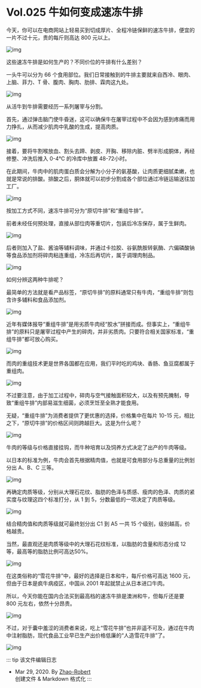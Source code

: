# Vol.025 牛如何变成速冻牛排

今天，你可以在电商网站上轻易买到切成厚片、全程冷链保鲜的速冻牛排，便宜的一片不过十元，贵的每斤则高达 800 元以上。

![img](https://paperclip.host/static/U6yRaDu1NaZ63o7jwepw0ErsPYnMxlB9LDPt1mxbs4fMwT2MlMs3VIY7TJ3J0PuATLFVxEPa9QbpVn8ZtCWbBQ.gif)

这些速冻牛排是如何生产的？不同价位的牛排有什么差别？

一头牛可以分为 66 个食用部位。我们日常接触到的牛排主要就来自西冷、眼肉、上脑、菲力、T 骨、腹肉、胸肉、肋排、霖肉这九处。

![img](https://paperclip.host/static/U6yRaDu1NaZ63o7jwepw0ErsPYnMxlB95ZAsnVUrgbWSCyAs9R9bSLNgEwjhf3uiaycNLk1PlJdShSDjBbZtgAg.gif)

从活牛到牛排需要经历一系列屠宰与分割。

首先，通过弹击脑门使牛昏迷，这可以确保牛在屠宰过程中不会因为感到疼痛而用力挣扎，从而减少肌肉中乳酸的生成，提高肉质。

![img](https://paperclip.host/static/U6yRaDu1NaZ63o7jwepw0ErsPYnMxlB965iaDzW4RALVk6JMJeaujwgPpp6erToGsSezmticVfFW4gfl88rMWSxQ.gif)

接着，要将牛割喉放血、割头去蹄、剥皮、开胸、移除内脏、劈半形成胴体，再经修整、冲洗后推入 0-4℃ 的冷库中放置 48-72小时。

在此期间，牛肉中的肌肉蛋白质会分解为小分子的氨基酸，让肉质更细腻柔嫩，也就是常说的排酸。排酸之后，胴体就可以初步分割成各个部位通过冷链运输送往加工厂。

![img](https://paperclip.host/static/U6yRaDu1NaZ63o7jwepw0ErsPYnMxlB9EAxicjVu1dGU7Gt0dBgapoYGZHlpKXOsFYCuutWvEIxGkUD9znPHouA.gif)

按加工方式不同，速冻牛排可分为“原切牛排”和“重组牛排”。

前者未经任何预处理，直接从部位肉等重切片，包装后冷冻保存，属于生鲜肉。

![img](https://paperclip.host/static/U6yRaDu1NaZ63o7jwepw0ErsPYnMxlB93yeDtRXnzAwpXOk0EX6QztyiaecGiah37KQUTowmvbQLic9N1U7MzYDrQ.gif)

后者则加入了盐、酱油等辅料调味，并通过卡拉胶、谷氨酰胺转氨酶、六偏磷酸钠等食品添加剂将碎肉粘连重组，冷冻后再切片，属于调理肉制品。

![img](https://paperclip.host/static/U6yRaDu1NaZ63o7jwepw0ErsPYnMxlB9NRDCnGXNFKtpA7micwmeuBp5uiajRfrTVCCGnyTXMkMBoiaMoOvrZJ1qg.gif)

如何分辨这两种牛排呢？

最简单的方法就是看产品标签，“原切牛排”的原料通常只有牛肉，“重组牛排”则包含许多辅料和食品添加剂。

![img](https://paperclip.host/static/U6yRaDu1NaZ63o7jwepw0ErsPYnMxlB9Xsiajz8ZeBHkyBXZmbD8nb0eNhhB7v8g4Pkt1Y26WZ0DQTxFkZmVQWg.gif)

近年有媒体报导“重组牛排”是用劣质牛肉经“胶水”拼接而成。但事实上，“重组牛排”的原料只是屠宰过程中产生的碎肉，并非劣质肉。只要符合相关国家标准，“重组牛排”都可放心购买。

![img](https://paperclip.host/static/U6yRaDu1NaZ63o7jwepw0ErsPYnMxlB9EuBxoAWeiaa07U609wSl9gZVCugUNVh2ibvNf5Libl5JIfF6hT1sKtGnw.gif)

而肉的重组技术更是世界各国都在应用，我们平时吃的鸡块、香肠、鱼豆腐都属于重组肉。

![img](https://paperclip.host/static/U6yRaDu1NaZ63o7jwepw0ErsPYnMxlB9cfyvxxYzDe34T4pT7TZd1syzTicGlnYYAFicMFTzqDGsNQpOIFegtR6w.gif)

不过要注意，由于加工过程中，碎肉与空气接触面积较大，以及有预先腌制，导致“重组牛排”内部易滋生细菌，必须烹饪至全熟才能食用。

无疑，“重组牛排”为消费者提供了更优惠的选择，价格集中在每片 10-15 元，相比之下，“原切牛排”的价格区间则跨越巨大。这是为什么呢？

![img](https://paperclip.host/static/U6yRaDu1NaZ63o7jwepw0ErsPYnMxlB9TGYKckwMG6BeOG3FvU15JF2Q0AZw8jQmF1FBDUU3IE9NjO6bsia4v1g.gif)

牛肉的等级与价格直接挂钩，而牛种培育以及饲养方式决定了出产的牛肉等级。

以日本的标准为例，牛肉会首先根据精肉值，也就是可食用部分与总重量的比例划分出 A、B、C 三等。

![img](https://paperclip.host/static/U6yRaDu1NaZ63o7jwepw0ErsPYnMxlB9XQMmP5XibQJKxBicYFBBg4NIQdyfORMvkfwX3NLCHuc1SmtbBqAHlibdQ.gif)

再确定肉质等级，分别从大理石花纹、脂肪的色泽与质感、瘦肉的色泽、肉质的紧实度与纹理这四个标准打分，从 1 到 5，分数最低的一项决定了肉质等级。

![img](https://paperclip.host/static/U6yRaDu1NaZ63o7jwepw0ErsPYnMxlB9fb65zhN67dASngGcIrBN74ibYy65AlYXkRyH50KuSGyzj00J5FD7bsA.gif)

结合精肉值和肉质等级就可最终划分出 C1 到 A5 一共 15 个级别，级别越高，价格越贵。

当然，最直观还是肉质等级中的大理石花纹标准，以脂肪的含量和形态分成 12 等，最高等的脂肪比例可高达50%。

![img](https://paperclip.host/static/U6yRaDu1NaZ63o7jwepw0ErsPYnMxlB9fMldGElv3bxmjr0LyFGI6ZEEtvT9ibapwBcPd7eZ1fWNgu6pebVF3lQ.gif)

在这类俗称的“雪花牛排”中，最好的选择是日本和牛，每斤价格可高达 1600 元，但由于日本是疯牛病疫区，中国从 2001 年起就禁止从日本进口牛肉。

所以，今天你能在国内合法买到最高档的速冻牛排是澳洲和牛，但每斤还是要 800 元左右，依然十分昂贵。

![img](https://paperclip.host/static/U6yRaDu1NaZ63o7jwepw0ErsPYnMxlB9iac0kElU5TDyIYBTXgpTIDBib3mxicHCocvmVk0zCtGicrNvbQliaiaFWnCg.gif)

不过，对于囊中羞涩的消费者来说，吃上“雪花牛排”也并非遥不可及，通过在牛肉中注射脂肪，现代食品工业早已生产出价格低廉的“人造雪花牛排”了。

![img](https://paperclip.host/static/U6yRaDu1NaZ63o7jwepw0ErsPYnMxlB9cWicMUnVZWEtUMERlWkVVoSYvWW0ibLuicW5HibA36YzibFycKk1NBURZKA.gif)

::: tip 该文件编辑日志

- Mar 29, 2020. By [Zhao-Robert](https://github.com/Zhao-Robert)  
创建文件 & Markdown 格式化
:::

